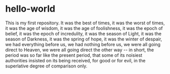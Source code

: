 # hello-world
This is my first repository. 
It was the best of times, it was the worst of times, it was the age of wisdom, it was the age of foolishness, it was the epoch of belief, it was the epoch of incredulity, it was the season of Light, it was the season of Darkness, it was the spring of hope, it was the winter of despair,  we had everything before us, we had nothing before us, we were all going direct to Heaven, we were all going direct the other way -- in short, the period was so far like the present period, that some of its noisiest authorities insisted on its being received, for good or for evil, in the superlative degree of comparison only.
